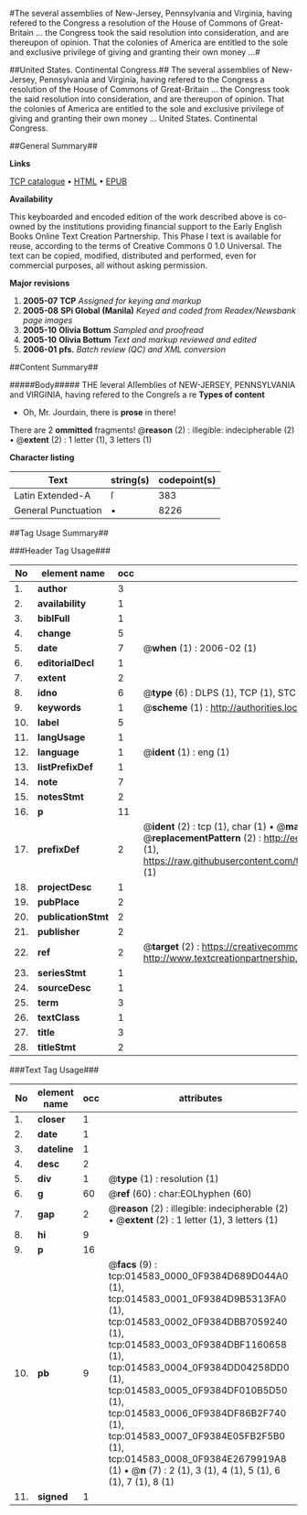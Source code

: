 #The several assemblies of New-Jersey, Pennsylvania and Virginia, having refered to the Congress a resolution of the House of Commons of Great-Britain ... the Congress took the said resolution into consideration, and are thereupon of opinion. That the colonies of America are entitled to the sole and exclusive privilege of giving and granting their own money ...#

##United States. Continental Congress.##
The several assemblies of New-Jersey, Pennsylvania and Virginia, having refered to the Congress a resolution of the House of Commons of Great-Britain ... the Congress took the said resolution into consideration, and are thereupon of opinion. That the colonies of America are entitled to the sole and exclusive privilege of giving and granting their own money ...
United States. Continental Congress.

##General Summary##

**Links**

[TCP catalogue](http://www.ota.ox.ac.uk/tcp/)  • 
[HTML](http://tei.it.ox.ac.uk/tcp/Texts-HTML/free/N11/N11539.html)  • 
[EPUB](http://tei.it.ox.ac.uk/tcp/Texts-EPUB/free/N11/N11539.epub)

**Availability**

This keyboarded and encoded edition of the
	       work described above is co-owned by the institutions
	       providing financial support to the Early English Books
	       Online Text Creation Partnership. This Phase I text is
	       available for reuse, according to the terms of Creative
	       Commons 0 1.0 Universal. The text can be copied,
	       modified, distributed and performed, even for
	       commercial purposes, all without asking permission.

**Major revisions**

1. __2005-07__ __TCP__ *Assigned for keying and markup*
1. __2005-08__ __SPi Global (Manila)__ *Keyed and coded from Readex/Newsbank page images*
1. __2005-10__ __Olivia Bottum__ *Sampled and proofread*
1. __2005-10__ __Olivia Bottum__ *Text and markup reviewed and edited*
1. __2006-01__ __pfs.__ *Batch review (QC) and XML conversion*

##Content Summary##

#####Body#####
THE ſeveral Aſſemblies of NEW-JERSEY, PENNSYLVANIA and VIRGINIA, having refered to the Congreſs a re
**Types of content**

  * Oh, Mr. Jourdain, there is **prose** in there!

There are 2 **ommitted** fragments! 
 @__reason__ (2) : illegible: indecipherable (2)  •  @__extent__ (2) : 1 letter (1), 3 letters (1)

**Character listing**


|Text|string(s)|codepoint(s)|
|---|---|---|
|Latin Extended-A|ſ|383|
|General Punctuation|•|8226|

##Tag Usage Summary##

###Header Tag Usage###

|No|element name|occ|attributes|
|---|---|---|---|
|1.|__author__|3||
|2.|__availability__|1||
|3.|__biblFull__|1||
|4.|__change__|5||
|5.|__date__|7| @__when__ (1) : 2006-02 (1)|
|6.|__editorialDecl__|1||
|7.|__extent__|2||
|8.|__idno__|6| @__type__ (6) : DLPS (1), TCP (1), STC (1), NOTIS (1), IMAGE-SET (1), EVANS-CITATION (1)|
|9.|__keywords__|1| @__scheme__ (1) : http://authorities.loc.gov/ (1)|
|10.|__label__|5||
|11.|__langUsage__|1||
|12.|__language__|1| @__ident__ (1) : eng (1)|
|13.|__listPrefixDef__|1||
|14.|__note__|7||
|15.|__notesStmt__|2||
|16.|__p__|11||
|17.|__prefixDef__|2| @__ident__ (2) : tcp (1), char (1)  •  @__matchPattern__ (2) : ([0-9\-]+):([0-9IVX]+) (1), (.+) (1)  •  @__replacementPattern__ (2) : http://eebo.chadwyck.com/downloadtiff?vid=$1&page=$2 (1), https://raw.githubusercontent.com/textcreationpartnership/Texts/master/tcpchars.xml#$1 (1)|
|18.|__projectDesc__|1||
|19.|__pubPlace__|2||
|20.|__publicationStmt__|2||
|21.|__publisher__|2||
|22.|__ref__|2| @__target__ (2) : https://creativecommons.org/publicdomain/zero/1.0/ (1), http://www.textcreationpartnership.org/docs/. (1)|
|23.|__seriesStmt__|1||
|24.|__sourceDesc__|1||
|25.|__term__|3||
|26.|__textClass__|1||
|27.|__title__|3||
|28.|__titleStmt__|2||


###Text Tag Usage###

|No|element name|occ|attributes|
|---|---|---|---|
|1.|__closer__|1||
|2.|__date__|1||
|3.|__dateline__|1||
|4.|__desc__|2||
|5.|__div__|1| @__type__ (1) : resolution (1)|
|6.|__g__|60| @__ref__ (60) : char:EOLhyphen (60)|
|7.|__gap__|2| @__reason__ (2) : illegible: indecipherable (2)  •  @__extent__ (2) : 1 letter (1), 3 letters (1)|
|8.|__hi__|9||
|9.|__p__|16||
|10.|__pb__|9| @__facs__ (9) : tcp:014583_0000_0F9384D689D044A0 (1), tcp:014583_0001_0F9384D9B5313FA0 (1), tcp:014583_0002_0F9384DBB7059240 (1), tcp:014583_0003_0F9384DBF1160658 (1), tcp:014583_0004_0F9384DD04258DD0 (1), tcp:014583_0005_0F9384DF010B5D50 (1), tcp:014583_0006_0F9384DF86B2F740 (1), tcp:014583_0007_0F9384E05FB2F5B0 (1), tcp:014583_0008_0F9384E2679919A8 (1)  •  @__n__ (7) : 2 (1), 3 (1), 4 (1), 5 (1), 6 (1), 7 (1), 8 (1)|
|11.|__signed__|1||
